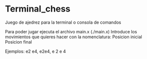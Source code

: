 # Terminal_chess
Juego de ajedrez para la terminal o consola de comandos

Para poder jugar ejecuta el archivo main.x (./main.x)
Introduce los movimientos que quieres hacer con la nomenclatura:
Posicion inicial    Posicion final

Ejemplos:
e2 e4, e2e4, e 2 e 4
